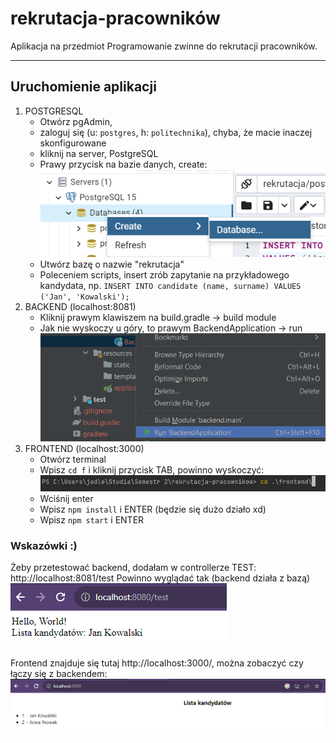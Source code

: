 # rekrutacja-pracowników
Aplikacja na przedmiot Programowanie zwinne do rekrutacji pracowników.

---

## Uruchomienie aplikacji

1. POSTGRESQL 
   - Otwórz pgAdmin, 
   - zaloguj się (u: ``postgres``, h: ``politechnika``), chyba, że macie inaczej skonfigurowane
   - kliknij na server, PostgreSQL
   - Prawy przycisk na bazie danych, create:
   ![img.png](images/img.png)
   - Utwórz bazę o nazwie "rekrutacja"
   - Poleceniem scripts, insert zrób zapytanie na przykładowego kandydata, np. ``INSERT INTO candidate (name, surname)
      VALUES ('Jan', 'Kowalski');``
2. BACKEND (localhost:8081)
   - Kliknij prawym klawiszem na build.gradle -> build module
   - Jak nie wyskoczy u góry, to prawym BackendApplication -> run
   ![img.png](images/img0.png)
3. FRONTEND (localhost:3000)
    - Otwórz terminal
    - Wpisz ``cd f`` i kliknij przycisk TAB, powinno wyskoczyć:
   ![img_1.png](images/img_1.png)
    - Wciśnij enter
    - Wpisz ``npm install`` i ENTER (będzie się dużo działo xd)
    - Wpisz ``npm start`` i ENTER

### Wskazówki :)
Żeby przetestować backend, dodałam w controllerze TEST: http://localhost:8081/test
Powinno wyglądać tak (backend działa z bazą)
![img_2.png](images/img_2.png)

Frontend znajduje się tutaj http://localhost:3000/, można zobaczyć czy łączy się z backendem:
![img_3.png](images/img_3.png)
